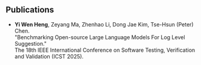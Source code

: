 ## Publications

- **Yi Wen Heng**, Zeyang Ma, Zhenhao Li, Dong Jae Kim, Tse-Hsun (Peter) Chen.  
  "Benchmarking Open-source Large Language Models For Log Level Suggestion."  
  The 18th IEEE International Conference on Software Testing, Verification and Validation (ICST 2025).
